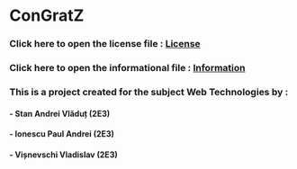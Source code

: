 # ConGratZ

### Click here to open the license file : [License](./others/License.md)

### Click here to open the informational file : [Information](./others/Information.md)

### This is a project created for the subject Web Technologies by :
#### - Stan Andrei Vlăduț  (2E3)
#### - Ionescu Paul Andrei (2E3)
#### - Vișnevschi Vladislav  (2E3)
